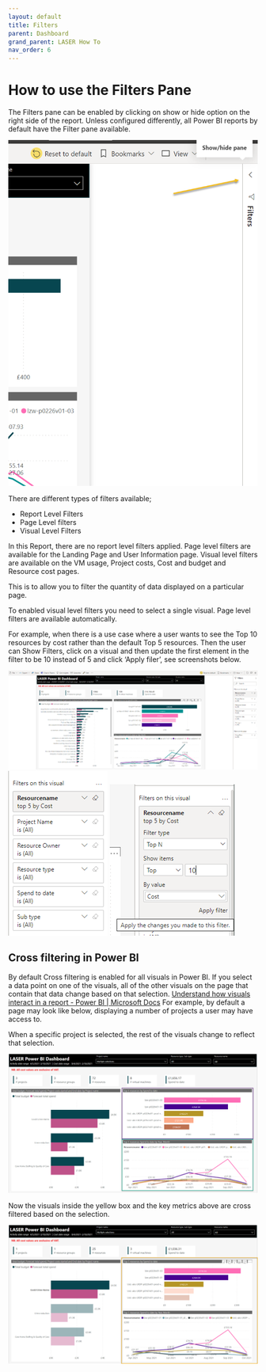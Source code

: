 ```yaml
---
layout: default
title: Filters
parent: Dashboard
grand_parent: LASER How To
nav_order: 6
---
```


# How to use the Filters Pane

The Filters pane can be enabled by clicking on show or hide option on the right side of the report. Unless configured differently, all Power BI reports by default have the Filter pane available.

![Filter Show and Hide](../../../images/dashboard/dashboard_filters_show_hide.png)

There are different types of filters available;
- Report Level Filters
- Page Level filters
- Visual Level Filters

In this Report, there are no report level filters applied. Page level filters are available for the Landing Page and User Information page. Visual level filters are available on the VM usage, Project costs, Cost and budget and Resource cost pages.

This is to allow you to filter the quantity of data displayed on a particular page. 

To enabled visual level filters you need to select a single visual. Page level filters are available automatically.

For example, when there is a use case where a user wants to see the Top 10 resources by cost rather than the default Top 5 resources. Then the user can Show Filters, click on a visual and then update the first element in the filter to be 10 instead of 5 and click ‘Apply filer’, see screenshots below.

![Applying Filter 1](../../../images/dashboard/dashboard_filters_apply_1.png)
![Applying Filter 2](../../../images/dashboard/dashboard_filters_apply_2.png)
![Applying Filter 3](../../../images/dashboard/dashboard_filters_apply_3.png)

## Cross filtering in Power BI

By default Cross filtering is enabled for all visuals in Power BI. If you select a data point on one of the visuals, all of the other visuals on the page that contain that data change based on that selection.
[Understand how visuals interact in a report - Power BI | Microsoft Docs](https://docs.microsoft.com/en-us/power-bi/consumer/end-user-interactions)
For example, by default a page may look like below, displaying a number of projects a user may have access to.
 
When a specific project is selected, the rest of the visuals change to reflect that selection.

![Default Filter](../../../images/dashboard/dashboard_filters_cross_default.png)

Now the visuals inside the yellow box and the key metrics above are cross filtered based on the selection.

![Selected Filter](../../../images/dashboard/dashboard_filters_cross_specific.png)
